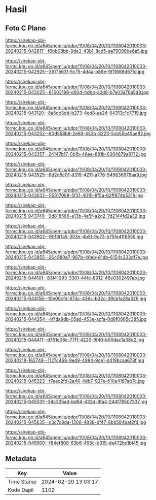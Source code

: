 # Hasil

## Foto C Plano

https://sirekap-obj-formc.kpu.go.id/a645/pemilu/pdpr/11/08/04/20/10/1108042010003-20240215-042817--f6bb08bb-9de3-43b1-8cd5-aa79098be6a5.jpg

https://sirekap-obj-formc.kpu.go.id/a645/pemilu/pdpr/11/08/04/20/10/1108042010003-20240215-042925--3971563f-5c75-4d4a-b88e-9f11666d67fd.jpg

https://sirekap-obj-formc.kpu.go.id/a645/pemilu/pdpr/11/08/04/20/10/1108042010003-20240215-043025--81603198-d60d-4dbb-a2d6-b7a03a76a5d8.jpg

https://sirekap-obj-formc.kpu.go.id/a645/pemilu/pdpr/11/08/04/20/10/1108042010003-20240215-043120--8a5cb3dd-b273-4ed8-aa24-04313c1c7719.jpg

https://sirekap-obj-formc.kpu.go.id/a645/pemilu/pdpr/11/08/04/20/10/1108042010003-20240215-043252--60d558b8-2e68-453b-8223-5cb55b45ae82.jpg

https://sirekap-obj-formc.kpu.go.id/a645/pemilu/pdpr/11/08/04/20/10/1108042010003-20240215-043357--24147b17-0b1b-46ee-881b-0304879a8712.jpg

https://sirekap-obj-formc.kpu.go.id/a645/pemilu/pdpr/11/08/04/20/10/1108042010003-20240215-043525--8d2d8c01-d319-4211-a776-549636978aa9.jpg

https://sirekap-obj-formc.kpu.go.id/a645/pemilu/pdpr/11/08/04/20/10/1108042010003-20240215-043632--55317088-5f31-4010-8f5a-62ff874b5319.jpg

https://sirekap-obj-formc.kpu.go.id/a645/pemilu/pdpr/11/08/04/20/10/1108042010003-20240215-043749--9d818586-e13b-4a5f-a2d2-7d2144fd2a32.jpg

https://sirekap-obj-formc.kpu.go.id/a645/pemilu/pdpr/11/08/04/20/10/1108042010003-20240215-043902--90f3f1a5-303e-4b5f-9c73-b75fe41f6559.jpg

https://sirekap-obj-formc.kpu.go.id/a645/pemilu/pdpr/11/08/04/20/10/1108042010003-20240215-043955--264980e7-987b-40eb-81db-6154c333df7e.jpg

https://sirekap-obj-formc.kpu.go.id/a645/pemilu/pdpr/11/08/04/20/10/1108042010003-20240215-044101--83f41093-3301-44fc-8012-46c0302497ab.jpg

https://sirekap-obj-formc.kpu.go.id/a645/pemilu/pdpr/11/08/04/20/10/1108042010003-20240215-044156--10e00cfd-674c-436c-b32c-39cb1a28a329.jpg

https://sirekap-obj-formc.kpu.go.id/a645/pemilu/pdpr/11/08/04/20/10/1108042010003-20240215-044254--4f1da8db-05ad-453e-acfa-0d8f0865c385.jpg

https://sirekap-obj-formc.kpu.go.id/a645/pemilu/pdpr/11/08/04/20/10/1108042010003-20240215-044411--d761e06e-77f1-4220-9f40-b00dac1a38d2.jpg

https://sirekap-obj-formc.kpu.go.id/a645/pemilu/pdpr/11/08/04/20/10/1108042010003-20240218-162748--1127c468-9ed9-4984-9ce1-d419bcaa678f.jpg

https://sirekap-obj-formc.kpu.go.id/a645/pemilu/pdpr/11/08/04/20/10/1108042010003-20240215-045323--f7eec2fd-2a46-4db7-927e-610e4167ab7c.jpg

https://sirekap-obj-formc.kpu.go.id/a645/pemilu/pdpr/11/08/04/20/10/1108042010003-20240215-045531--34c335ad-bd64-432d-8fa4-244f78507337.jpg

https://sirekap-obj-formc.kpu.go.id/a645/pemilu/pdpr/11/08/04/20/10/1108042010003-20240215-045635--c3c7c8da-1306-4838-bf47-8bb584baf2fd.jpg

https://sirekap-obj-formc.kpu.go.id/a645/pemilu/pdpr/11/08/04/20/10/1108042010003-20240215-045900--f84ef808-63b8-499c-b319-da472bc1bf45.jpg


## Metadata

| Key        | Value               |
| ---------- | ------------------- |
| Time Stamp | 2024-02-20 13:03:17 |
| Kode Dapil | 1102                |



